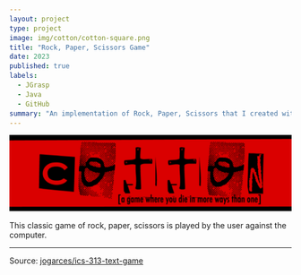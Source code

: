 ```yaml
---
layout: project
type: project
image: img/cotton/cotton-square.png
title: "Rock, Paper, Scissors Game"
date: 2023
published: true
labels:
  - JGrasp
  - Java
  - GitHub
summary: "An implementation of Rock, Paper, Scissors that I created with JGrasp.  This was made for ICS 211 to show our understanding of GUIs in Java.."
---
```


<img class="img-fluid" src="../img/cotton/cotton-header.png">

This classic game of rock, paper, scissors is played by the user against the computer.
</pre>

<hr>

Source: <a href="https://github.com/jogarces/ics-313-text-game"><i class="large github icon "></i>jogarces/ics-313-text-game</a>
